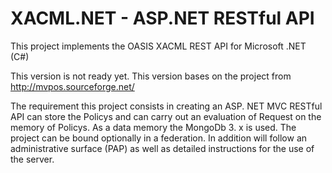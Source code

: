 # XACML.NET - ASP.NET RESTful API
This project implements the OASIS XACML REST API for Microsoft .NET (C#)

This version is not ready yet. This version bases on the project from http://mvpos.sourceforge.net/

The requirement this project consists in creating an ASP. NET MVC RESTful API can store the Policys and can carry out an evaluation of Request on the memory of Policys. As a data memory the MongoDb 3. x is used. The project can be bound optionally in a federation. 
In addition will follow an administrative surface (PAP) as well as detailed instructions for the use of the server.
